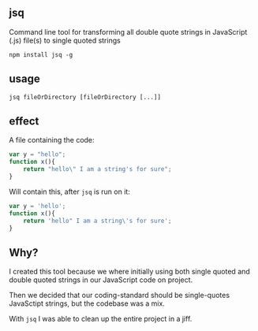 jsq
---

Command line tool for transforming all double quote strings in JavaScript (.js) file(s) to single quoted strings

```
npm install jsq -g
```

usage
-----
```
jsq fileOrDirectory [fileOrDirectory [...]]
```

effect
------
A file containing the code:

```js
var y = "hello";
function x(){
	return "hello\" I am a string's for sure";
}
```

Will contain this, after `jsq` is run on it:

```js
var y = 'hello';
function x(){
	return 'hello" I am a string\'s for sure';
}
```

Why?
----
I created this tool because we where initially using both single quoted and double quoted strings in our JavaScript code
on project.

Then we decided that our coding-standard should be single-quotes JavaSctipt strings, but the codebase was a mix.

With `jsq` I was able to clean up the entire project in a jiff.
